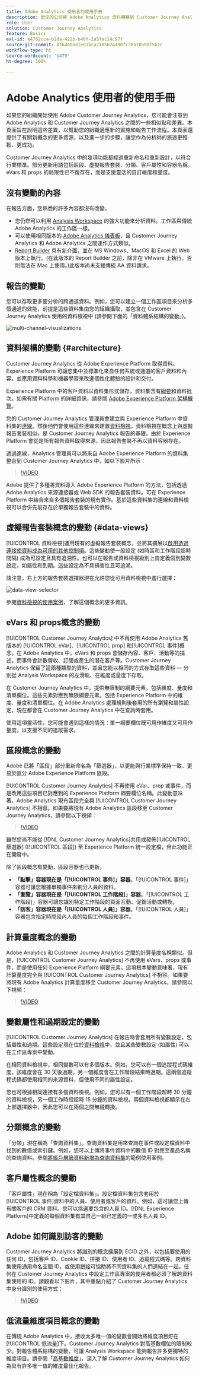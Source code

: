 ```yaml
---
title: Adobe Analytics 使用者的使用手冊
description: 當您的公司將 Adobe Analytics 資料轉移到 Customer Journey Analytics 時，以使用者角度需要考慮什麼
role: User
solution: Customer Journey Analytics
feature: Basics
exl-id: e4762cca-b2da-422b-b48f-2a5fec14c97f
source-git-commit: 8f64e0a31ed3bca7185674490fc36b78598f5b1c
workflow-type: ht
source-wordcount: '1479'
ht-degree: 100%

---
```


# Adobe Analytics 使用者的使用手冊

如果您的組織開始使用 Adobe Customer Journey Analytics，您可能會注意到 Adobe Analytics 和 Customer Journey Analytics 之間的一些相似點和差異。本頁面旨在說明這些差異，以幫助您的組織適應新的實施和報告工作流程。本頁面還提供了有關新概念的更多資源，以及進一步的步驟，讓您作為分析師的旅途更輕鬆、更成功。

Customer Journey Analytics 中的幾項功能都經過重新命名和重新設計，以符合行業標準。部分更新用語包括區段、虛擬報告套裝、分類、客戶屬性和容器名稱。eVars 和 props 的局限性已不復存在，而是支援靈活的自訂維度和量度。

## 沒有變動的內容

在報告方面，您熟悉的許多內容都沒有改變。

* 您仍然可以利用 [Analysis Workspace](/help/analysis-workspace/home.md) 的強大功能來分析資料。工作區與傳統 Adobe Analytics 的工作區一樣。
* 可以使用相同版本的 [Adobe Analytics 儀表板](/help/mobile-app/home.md)，且 Customer Journey Analytics 和 Adobe Analytics 之間運作方式類似。
* [Report Builder](/help/report-builder/report-buider-overview.md) 具有新介面，並在 MS Windows、MacOS 和 Excel 的 Web版本上執行。(在此版本的 Report Builder 之前，除非在 VMware 上執行，否則無法在 Mac 上使用。)此版本尚未支援傳統 AA 資料請求。

## 報告的變動

您可以存取更多要分析的跨通道資料。例如，您可以建立一個工作區項目來分析多個通道的效能，前提是這些資料集由您的組織攝取，並包含在 Customer Journey Analytics 使用的資料檢視中 (請參閱下面的「資料體系結構的變動」)。

![multi-channel-visualizations](assets/cross-channel.png)

## 資料架構的變動 {#architecture}

Customer Journey Analytics 從 Adobe Experience Platform 取得資料。Experience Platform 可讓您集中並標準化來自任何系統或通道的客戶資料和內容，並應用資料科學和機器學習來改進個性化體驗的設計和交付。

Experience Platform 中的客戶資料以資料集形式儲存，資料集含有[綱要](https://experienceleague.adobe.com/docs/platform-learn/tutorials/schemas/schemas-and-experience-data-model.html?lang=zh-Hant)和資料批次。如需有關 Platform 的詳細資訊，請參閱 [Adobe Experience Platform 架構概覽](https://experienceleague.adobe.com/docs/platform-learn/tutorials/intro-to-platform/basic-architecture.html?lang=zh-Hant)。

您的 Customer Journey Analytics 管理員會建立與 Experience Platform 中資料集的[連線](/help/connections/create-connection.md)。然後他們會使用這些連線來建置[資料檢視](/help/data-views/data-views.md)。資料檢視在概念上與虛擬報告套裝相似，是 Customer Journey Analytics 報告的基礎。由於 Experience Platform 會從是所有報告資料取得來源，因此報告套裝不再以資料容器存在。

透過連線，Analytics 管理員可以將來自 Adobe Experience Platform 的資料集整合到 Customer Journey Analytics 中，如以下影片所示：

>[!VIDEO](https://video.tv.adobe.com/v/35111/?quality=12)

Adobe 提供了多種將資料導入 Adobe Experience Platform 的方法，包括透過 Adobe Analytics 來源連接器或 Web SDK 的報告套裝資料。可在 Experience Platform 中結合來自多個報告套裝的現有實作。基於這些資料集的連線和資料檢視可以合併先前存在於單獨報告套裝中的資料。

## 虛擬報告套裝概念的變動 {#data-views}

[!UICONTROL 資料檢視]運用現有的虛擬報告套裝概念，並將其擴展以[啟用透過連接使資料成為可用的其他控制項](/help/data-views/create-dataview.md)。這些變動使一般設定 (如時區和工作階段超時間隔) 成為可設定且具有追溯性。也可以在報告或資料檢視級別上自定義個別變數設定，如屬性和到期。這些設定為不具損害性且可追溯。

請注意，右上方的報告套裝選擇器現在允許您從可用資料檢視中進行選擇：

![data-view-selector](assets/data-views.png)

參閱[資料檢視的使用案例](/help/use-cases/data-views/data-views-usecases.md)，了解這個概念的更多資訊。

## eVars 和 props概念的變動

[!UICONTROL Customer Journey Analytics] 中不再使用 Adobe Analytics 舊版本的 [!UICONTROL eVar]、[!UICONTROL prop] 和[!UICONTROL 事件]概念。在 Adobe Analytics 中，eVars 和 props 會儲存內容、客戶、活動等的描述。而事件會計數營收、訂閱或產生的潛在客戶等。Customer Journey Analytics 保留了這兩種類型的資料，並且您能以相同的方式存取這些資料 — 分別從 Analysis Workspace 的左滑軌、在維度或量度下存取。

在 Customer Journey Analytics 中，提供無限制的綱要元素，包括維度、量度和清單欄位。這些元素對應到無限綱要元素，包括 Experience Platform 中的維度、量度和清單欄位。在 Adobe Analytics 處理規則後套用的所有瀏覽和屬性設定，現在都會在 Customer Journey Analytics 中在查詢時套用。

使用這項靈活性，您可能會遇到這樣的情況：單一綱要欄位既可用作維度又可用作量度，以支援不同的追蹤需求。

## 區段概念的變動

Adobe 已將「區段」部分重新命名為「篩選器」，以更能與行業標準保持一致、更易於區分 Adobe Experience Platform 區段。

[!UICONTROL Customer Journey Analytics] 不再使用 eVar、prop 或事件，而是改用這些項目已對應到的 Experience Platform 綱要欄位名稱。此變動意味著，Adobe Analytics 現有區段完全與 [!UICONTROL Customer Journey Analytics] 不相容。如果要將現有 Adobe Analytics 區段移至 Customer Journey Analytics，請參閱以下視頻：

>[!VIDEO](https://video.tv.adobe.com/v/31982/?quality=12)

雖然您尚不能從 [!DNL Customer Journey Analytics]共用或發佈[!UICONTROL 篩選器] ([!UICONTROL 區段]) 至 Experience Platform 統一設定檔，但此功能正在開發中。

除了區段概念有變動，區段容器也已更新。

* **「點擊」容器現在是「[!UICONTROL 事件]」容器**。「[!UICONTROL 事件]」容器可讓您根據單獨事件來劃分人員的資料。
* **「瀏覽」容器現在是「[!UICONTROL 工作階段]」容器**。「[!UICONTROL 工作階段]」容器可讓您識別特定工作階段的頁面互動、促銷活動或轉換。
* **「訪客」容器現在是「[!UICONTROL 人員]」容器**。「[!UICONTROL 人員]」容器包含指定時間段內人員的每個工作階段和事件。

## 計算量度概念的變動

Adobe Analytics 和 Customer Journey Analytics 之間的計算量度名稱類似。但是，[!UICONTROL Customer Journey Analytics] 不再使用 eVars、props 或事件，而是使用任何 Experience Platform 綱要元素。這項根本變動意味著，現有計算量度完全與 [!UICONTROL Customer Journey Analytics] 不相容。如果要將現有 Adobe Analytics 計算量度移至 Customer Journey Analytics，請參閱以下視頻：

>[!VIDEO](https://video.tv.adobe.com/v/31788/?quality=12)

## 變數屬性和過期設定的變動

[!UICONTROL Customer Journey Analytics] 在報告時會套用所有變數設定，包括屬性和過期。這些設定現在位於[資料檢視](/help/data-views/component-settings/persistence.md)中，並且某些變數設定 (如屬性) 可以在工作區專案中變動。

在相同資料檢視中，相同變數可以有多個版本。例如，您可以有一個追蹤程式碼維度，該維度會在 30 天後過期，另一個維度會在工作階段結束時過期。這兩個追蹤程式碼都使用相同的來源資料，但使用不同的屬性設定。

您也可根據相同連接有多個資料檢視。例如，您可以有一個工作階段超時 30 分鐘的資料檢視，另一個工作時段超時 15 分鐘的資料檢視。兩個資料檢視都顯示在右上部選擇器中，因此您可以在兩個之間無縫轉換。

## 分類概念的變動

「分類」現在稱為「查詢資料集」。查詢資料集是用來查詢在事件或設定檔資料中找到的數值或索引鍵。例如，您可以上傳將事件資料中的數值 ID 對應至產品名稱的查詢資料。參閱[將帳戶層級資料新增為查詢資料集](/help/use-cases/b2b/b2b.md)的範例使用案例。

## 客戶屬性概念的變動

「客戶屬性」現在稱為「設定檔資料集」。設定檔資料集包含套用於[!UICONTROL 事件]資料中的人員、使用者或客戶的資料。例如，這可讓您上傳有關客戶的 CRM 資料。您可以挑選要包含的人員 ID。[!DNL Experience Platform]中定義的每個資料集有其自己一組已定義的一或多名人員 ID。

## Adobe 如何識別訪客的變動

Customer Journey Analytics 將識別的概念擴展到 ECID 之外，以包括要使用的任何 ID，包括客戶 ID、Cookie ID、拼接 ID、使用者 ID、追蹤程式碼等。跨資料集使用通用命名空間 ID，或使用[拼接](../stitching/overview.md)可協助將不同資料集的人們連結在一起。任何在 Customer Journey Analytics 中設定工作區專案的使用者都必須了解跨資料集使用的 ID。請觀看以下影片，其中重點介紹了 Customer Journey Analytics 中身分識別的使用方式：

>[!VIDEO](https://video.tv.adobe.com/v/30750/?quality=12)

## 低流量維度項目概念的變動

在傳統 Adobe Analytics 中，接收太多唯一值的變數會開始將維度項目貯在[!UICONTROL 低流量]下。Customer Journey Analytics 對高基數欄位的限制較少。對報告體系結構的變動，可讓 Analysis Workspace 能夠報告許多更獨特的維度項目。請參閱「[高基數維度](../components/dimensions/high-cardinality.md)」，深入了解 Customer Journey Analytics 如何為具有許多唯一值的維度最佳化報告。
